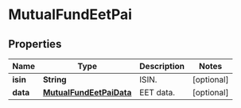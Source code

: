 # MutualFundEetPai

## Properties

 Name     | Type                                                | Description | Notes      
----------|-----------------------------------------------------|-------------|------------
 **isin** | **String**                                          | ISIN.       | [optional] 
 **data** | [**MutualFundEetPaiData**](MutualFundEetPaiData.md) | EET data.   | [optional] 



